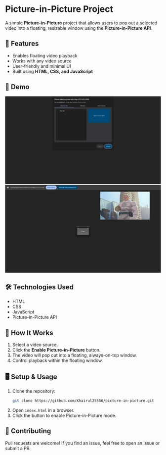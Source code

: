 # Picture-in-Picture Project

A simple **Picture-in-Picture** project that allows users to pop out a selected video into a floating, resizable window using the **Picture-in-Picture API**.

## 🚀 Features
- Enables floating video playback
- Works with any video source
- User-friendly and minimal UI
- Built using **HTML, CSS, and JavaScript**

## 🎥 Demo
![picture-in-picture](demo1.png)
![picture-in-picture](demo2.png)


## 🛠️ Technologies Used
- HTML
- CSS
- JavaScript
- Picture-in-Picture API

## 📸 How It Works
1. Select a video source.
2. Click the **Enable Picture-in-Picture** button.
3. The video will pop out into a floating, always-on-top window.
4. Control playback within the floating window.



## 🖥️ Setup & Usage
1. Clone the repository:
   ```sh
   git clone https://github.com/Khairul25556/picture-in-picture.git
   ```
2. Open `index.html` in a browser.
3. Click the button to enable Picture-in-Picture mode.

## 🌟 Contributing
Pull requests are welcome! If you find an issue, feel free to open an issue or submit a PR.
